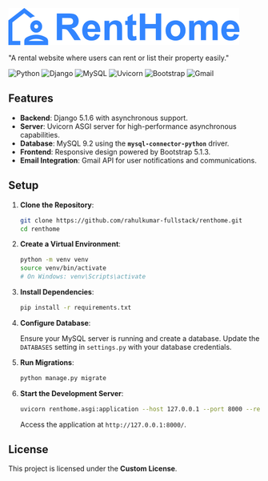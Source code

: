 ![logo](static/images/logo.png)

"A rental website where users can rent or list their property easily."

![Python](https://img.shields.io/badge/Python-3.13-blue)
![Django](https://img.shields.io/badge/Django-5.1.6-green)
![MySQL](https://img.shields.io/badge/MySQL-9.2-blue)
![Uvicorn](https://img.shields.io/badge/Uvicorn-0.34.0-yellow)
![Bootstrap](https://img.shields.io/badge/Bootstrap-5.3.3-purple)
![Gmail](https://img.shields.io/badge/Gmail-D14836?logo=gmail&logoColor=white)

## Features

- **Backend**: Django 5.1.6 with asynchronous support.
- **Server**: Uvicorn ASGI server for high-performance asynchronous capabilities.
- **Database**: MySQL 9.2 using the **`mysql-connector-python`** driver.
- **Frontend**: Responsive design powered by Bootstrap 5.1.3.
- **Email Integration**: Gmail API for user notifications and communications.

## Setup

1. **Clone the Repository**:

   ```bash
   git clone https://github.com/rahulkumar-fullstack/renthome.git
   cd renthome
   ```

2. **Create a Virtual Environment**:

   ```bash
   python -m venv venv
   source venv/bin/activate
   # On Windows: venv\Scripts\activate
   ```

3. **Install Dependencies**:

   ```bash
   pip install -r requirements.txt
   ```

4. **Configure Database**:

   Ensure your MySQL server is running and create a database. Update the `DATABASES` setting in `settings.py` with your database credentials.

5. **Run Migrations**:

   ```bash
   python manage.py migrate
   ```

6. **Start the Development Server**:

   ```bash
   uvicorn renthome.asgi:application --host 127.0.0.1 --port 8000 --reload
   ```

   Access the application at `http://127.0.0.1:8000/`.

## License

This project is licensed under the **Custom License**.
